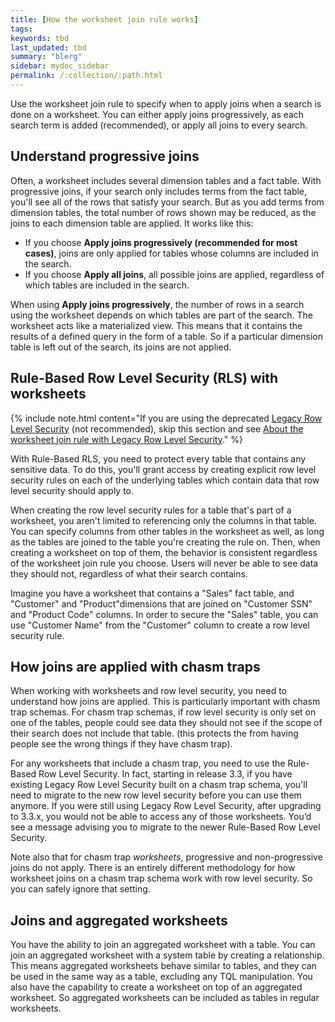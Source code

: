 ```yaml
---
title: [How the worksheet join rule works]
tags:
keywords: tbd
last_updated: tbd
summary: "blerg"
sidebar: mydoc_sidebar
permalink: /:collection/:path.html
---
```

Use the worksheet join rule to specify when to apply joins when a search is done on a worksheet. You can either apply joins progressively, as each search term is added (recommended), or apply all joins to every search.

## Understand progressive joins

Often, a worksheet includes several dimension tables and a fact table. With progressive joins, if your search only includes terms from the fact table, you'll see all of the rows that satisfy your search. But as you add terms from dimension tables, the total number of rows shown may be reduced, as the joins to each dimension table are applied. It works like this:

-   If you choose **Apply joins progressively (recommended for most cases)**, joins are only applied for tables whose columns are included in the search.
-   If you choose **Apply all joins**, all possible joins are applied, regardless of which tables are included in the search.

When using **Apply joins progressively**, the number of rows in a search using the worksheet depends on which tables are part of the search. The worksheet acts like a materialized view. This means that it contains the results of a defined query in the form of a table. So if a particular dimension table is left out of the search, its joins are not applied.

## Rule-Based Row Level Security (RLS) with worksheets

{% include note.html content="If you are using the deprecated [Legacy Row Level Security](../data_security/legacy_row_security.html#) (not recommended), skip this section and see [About the worksheet join rule with Legacy Row Level Security](joins_and_row_level_security.html#)." %}

With Rule-Based RLS, you need to protect every table that contains any sensitive data. To do this, you'll grant access by creating explicit row level security rules on each of the underlying tables which contain data that row level security should apply to.

When creating the row level security rules for a table that's part of a worksheet, you aren't limited to referencing only the columns in that table. You can specify columns from other tables in the worksheet as well, as long as the tables are joined to the table you're creating the rule on. Then, when creating a worksheet on top of them, the behavior is consistent regardless of the worksheet join rule you choose. Users will never be able to see data they should not, regardless of what their search contains.

Imagine you have a worksheet that contains a "Sales" fact table, and "Customer" and "Product"dimensions that are joined on "Customer SSN" and "Product Code" columns. In order to secure the "Sales" table, you can use "Customer Name" from the "Customer" column to create a row level security rule.

## How joins are applied with chasm traps

When working with worksheets and row level security, you need to understand how joins are applied. This is particularly important with chasm trap schemas. For chasm trap schemas, if row level security is only set on one of the tables, people could see data they should not see if the scope of their search does not include that table. (this protects the from having people see the wrong things if they have chasm trap).

For any worksheets that include a chasm trap, you need to use the Rule-Based Row Level Security. In fact, starting in release 3.3, if you have existing Legacy Row Level Security built on a chasm trap schema, you'll need to migrate to the new row level security before you can use them anymore. If you were still using Legacy Row Level Security, after upgrading to 3.3.x, you would not be able to access any of those worksheets. You’d see a message advising you to migrate to the newer Rule-Based Row Level Security.

Note also that for chasm trap _worksheets_, progressive and non-progressive joins do not apply. There is an entirely different methodology for how worksheet joins on a chasm trap schema work with row level security. So you can safely ignore that setting.


## Joins and aggregated worksheets

You have the ability to join an aggregated worksheet with a table. You can join an aggregated worksheet with a system table by creating a relationship. This means aggregated worksheets behave similar to tables, and they can be used in the same way as a table, excluding any TQL manipulation. You also have the capability to create a worksheet on top of an aggregated worksheet. So aggregated worksheets can be included as tables in regular worksheets.
